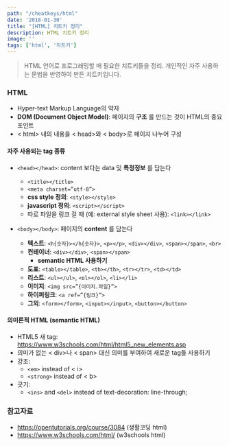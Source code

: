 ```yaml
---
path: "/cheatkeys/html"
date: '2018-01-30'
title: "[HTML] 치트키 정리"
description: HTML 치트키 정리
image: ''
tags: ['html', '치트키']
---
```

> HTML 언어로 프로그래밍할 때 필요한 치트키들을 정리.
> 개인적인 자주 사용하는 문법을 반영하여 만든 치트키입니다.

### HTML
- Hyper-text Markup Language의 약자
- __DOM (Document Object Model)__: 페이지의 __구조__ 를 만드는 것이 HTML의 중요 포인트
- < html> 내의 내용을 < head>와 < body>로 페이지 나누어 구성

#### 자주 사용되는 tag 종류 
- `<head></head>`: content 보다는 data 및 __특정정보__ 를 담는다
  - `<title></title>`
  - `<meta charset=”utf-8”>`  
  - __css style 정의__: `<style></style>`
  - __javascript 정의__: `<script></script>`
  - 따로 파일을 링크 걸 때 (예: external style sheet 사용): `<link></link>`

- `<body></body>`: 페이지의 __content__ 를 담는다
  - __텍스트__: `<h{숫자}></h{숫자}>`, `<p></p>`, `<div></div>`, `<span></span>`, `<br>` 
  - __컨테이너__: `<div></div>`, `<span></span>`
    - __semantic HTML 사용하기__
  - __도표__: `<table></table>`, `<th></th>`, `<tr></tr>`, `<td></td>` 
  - __리스트__: `<ul></ul>`, `<ol></ol>`, `<li></li>`  
  - __이미지__: `<img src=”{이미지.파일}”>`
  - __하이퍼링크__: `<a ref=”{링크}”>`  
  - __그외__: `<form></form>`, `<input></input>`, `<button></button>`  

#### 의미론적 HTML (semantic HTML)
- HTML5 새 tag: https://www.w3schools.com/html/html5_new_elements.asp 
- 의미가 없는 < div>나 < span> 대신 의미를 부여하여 새로운 tag들 사용하기
- 강조:
  - `<em>` instead of < i>
  -  `<strong>` instead of < b>
- 긋기:
  - `<ins>` and `<del>` instead of text-decoration: line-through;

### 참고자료
- https://opentutorials.org/course/3084 (생활코딩 html)
- https://www.w3schools.com/html/ (w3schools html)
